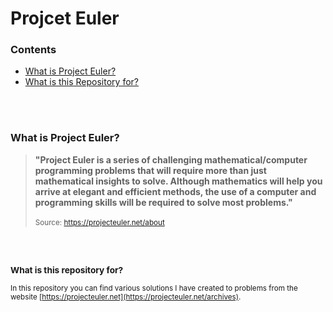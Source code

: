 # Projcet Euler

### Contents
- [What is Project Euler?](#about-project-euler)
- [What is this Repository for?](#about-this-repo)

<br>
<br>

<a name="about-project-euler"></a>
### What is Project Euler?
> **"Project Euler is a series of challenging mathematical/computer programming problems that will require more than just mathematical insights to solve. Although mathematics will help you arrive at elegant and efficient methods, the use of a computer and programming skills will be required to solve most problems."**
> <br><br>
> <small>Source: https://projecteuler.net/about

<br>
<br>

<a name="about-this-repo"></a>
### What is this repository for?
In this repository you can find various solutions I have created to problems from the website [https://projecteuler.net](https://projecteuler.net/archives).
